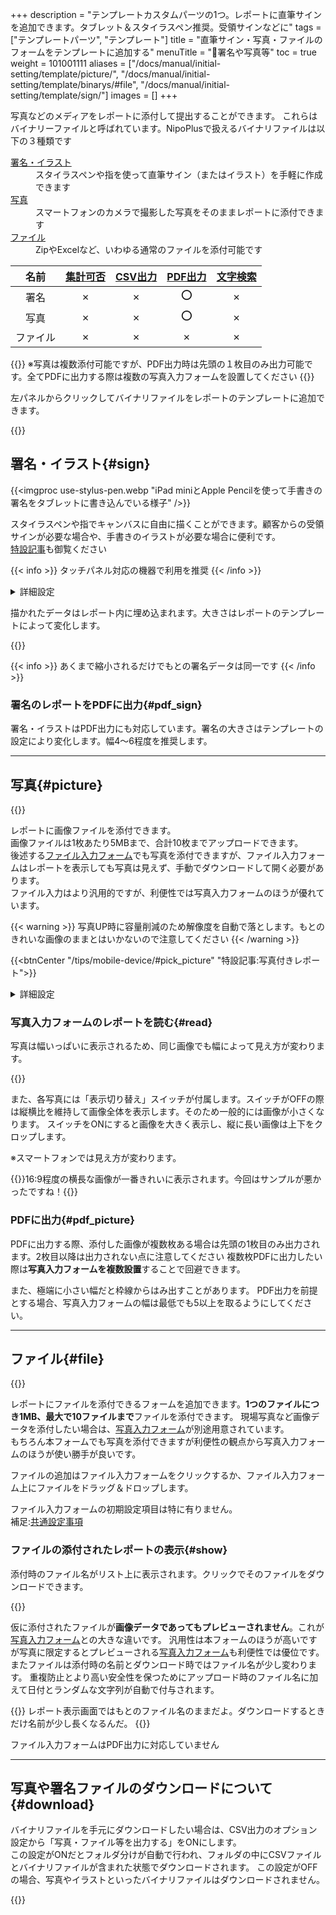 +++
description = "テンプレートカスタムパーツの1つ。レポートに直筆サインを追加できます。タブレット＆スタイラスペン推奨。受領サインなどに"
tags = ["テンプレートパーツ", "テンプレート"]
title = "直筆サイン・写真・ファイルのフォームをテンプレートに追加する"
menuTitle = "🧩署名や写真等"
toc = true
weight = 101001111
aliases = ["/docs/manual/initial-setting/template/picture/", "/docs/manual/initial-setting/template/binarys/#file", "/docs/manual/initial-setting/template/sign/"]
images = []
+++

写真などのメディアをレポートに添付して提出することができます。
これらはバイナリーファイルと呼ばれています。NipoPlusで扱えるバイナリファイルは以下の３種類です

<dl class="basic">
<dt><a href="#sign">署名・イラスト</a></dt>
<dd>スタイラスペンや指を使って直筆サイン（またはイラスト）を手軽に作成できます</dd>
<dt><a href="#picture">写真</a></dt>
<dd>スマートフォンのカメラで撮影した写真をそのままレポートに添付できます</dd>
<dt><a href="#file">ファイル</a></dt>
<dd>ZipやExcelなど、いわゆる通常のファイルを添付可能です</dd>
</dl>



名前|[集計可否](/docs/manual/analytics/)|[CSV出力](/docs/manual/analytics/csv/)|[PDF出力](/docs/manual/read-report/pdf/)|[文字検索](/docs/manual/read-report/list/)|
|:---:|:---:|:---:|:---:|:---:|
|署名|✗|✗|⭕|✗|
|写真|✗|✗|⭕|✗|
|ファイル|✗|✗|✗|✗|

{{<warning>}}
※写真は複数添付可能ですが、PDF出力時は先頭の１枚目のみ出力可能です。全てPDFに出力する際は複数の写真入力フォームを設置してください
{{</warning>}}

左パネルからクリックしてバイナリファイルをレポートのテンプレートに追加できます。

{{<icatch filename="add-binary" msg="左のパーツリストからバイナリ関係のパーツを追加します。緑色がバイナリ系です">}}



## 署名・イラスト{#sign}

{{<imgproc use-stylus-pen.webp "iPad miniとApple Pencilを使って手書きの署名をタブレットに書き込んでいる様子" />}}

スタイラスペンや指でキャンバスに自由に描くことができます。顧客からの受領サインが必要な場合や、手書きのイラストが必要な場合に便利です。  
[特設記事](/tips/mobile-device/#draw_sign)も御覧ください


{{< info >}}
タッチパネル対応の機器で利用を推奨
{{< /info >}}






<details class="mb-5">
  <summary>詳細設定</summary>

<dl class="basic">
  <dt><a href="/tips/required/">入力必須</a></dt>
  <dd>これがONの場合、イラストが描画されていないとレポートの提出ができません</dd>
  <dt>キャンバスサイズ</dt>
  <dd>以下から選択します。<ul><li>署名サイズ</li><li>全画面サイズ</li></ul>全画面サイズでは色変え機能も利用可能です。</dd>
</dl>

補足:[共通設定事項](/docs/manual/initial-setting/template/make/#common_setting)


</details>

描かれたデータはレポート内に埋め込まれます。大きさはレポートのテンプレートによって変化します。

{{<icatch filename="sign-post" msg="テンプレートの幅によって大きさが変わって見えます" alice="here">}}

{{< info >}}
あくまで縮小されるだけでもとの署名データは同一です
{{< /info >}}



### 署名のレポートをPDFに出力{#pdf_sign}

署名・イラストはPDF出力にも対応しています。署名の大きさはテンプレートの設定により変化します。幅4〜6程度を推奨します。


---

## 写真{#picture}

{{<icatch filename="picture" msg="カメラで「パシャッ」そのままレポートに添付可能です"   alice="tablet">}}


レポートに画像ファイルを添付できます。  
画像ファイルは1枚あたり5MBまで、合計10枚までアップロードできます。  
後述する[ファイル入力フォーム](#file)でも写真を添付できますが、ファイル入力フォームはレポートを表示しても写真は見えず、手動でダウンロードして開く必要があります。  
ファイル入力はより汎用的ですが、利便性では写真入力フォームのほうが優れています。


{{< warning >}}
写真UP時に容量削減のため解像度を自動で落とします。もとのきれいな画像のままとはいかないので注意してください
{{< /warning >}}


{{<btnCenter "/tips/mobile-device/#pick_picture" "特設記事:写真付きレポート">}}


<details>
  <summary>詳細設定</summary>
<dl class="basic">
  <dt><a href="/tips/required/">入力必須</a></dt>
  <dd>これがONの場合、ファイルが添付されていない場合レポートの提出ができなくなります</dd>
</dl>

補足:[共通設定事項](/docs/manual/initial-setting/template/make/#common_setting)

</details>




### 写真入力フォームのレポートを読む{#read}

写真は幅いっぱいに表示されるため、同じ画像でも幅によって見え方が変わります。

{{<appscreen filename="posted1" msg="レポート表示画面。写真はテンプレートの指定した幅にあわせて拡大されるため、同じ画像でも表示倍率が異なることがある">}}

また、各写真には「表示切り替え」スイッチが付属します。スイッチがOFFの際は縦横比を維持して画像全体を表示します。そのため一般的には画像が小さくなります。
スイッチをONにすると画像を大きく表示し、縦に長い画像は上下をクロップします。  

※スマートフォンでは見え方が変わります。

{{<alice pos="right" icon="default">}}16:9程度の横長な画像が一番きれいに表示されます。今回はサンプルが悪かったですね！{{</alice>}}



### PDFに出力{#pdf_picture}

PDFに出力する際、添付した画像が複数枚ある場合は先頭の1枚目のみ出力されます。2枚目以降は出力されない点に注意してください
複数枚PDFに出力したい際は**写真入力フォームを複数設置**することで回避できます。

また、極端に小さい幅だと枠線からはみ出すことがあります。
PDF出力を前提とする場合、写真入力フォームの幅は最低でも5以上を取るようにしてください。





---

## ファイル{#file}

{{<icatch filename="file" msg="ZipやPDFなど各種ファイルを添付可能なファイル入力フォーム"  alice="ok">}}

レポートにファイルを添付できるフォームを追加できます。**1つのファイルにつき1MB、最大で10ファイルまで**ファイルを添付できます。
現場写真など画像データを添付したい場合は、[写真入力フォーム](/docs/manual/initial-setting/template/binarys/#picture)が別途用意されています。  
もちろん本フォームでも写真を添付できますが利便性の観点から写真入力フォームのほうが使い勝手が良いです。  

ファイルの追加はファイル入力フォームをクリックするか、ファイル入力フォーム上にファイルをドラッグ＆ドロップします。


ファイル入力フォームの初期設定項目は特に有りません。  
補足:[共通設定事項](/docs/manual/initial-setting/template/make/#common_setting)



### ファイルの添付されたレポートの表示{#show}

添付時のファイル名がリスト上に表示されます。クリックでそのファイルをダウンロードできます。

{{<icatch filename="file-post" msg="添付されたファイルはクリックしてローカルにダウンロードして使用できます" alice="ok">}}

仮に添付されたファイルが**画像データであってもプレビューされません**。これが[写真入力フォーム](/docs/manual/initial-setting/template/binarys/#picture)との大きな違いです。
汎用性は本フォームのほうが高いですが写真に限定するとプレビューされる[写真入力フォーム](/docs/manual/initial-setting/template/binarys/#picture)も利便性では優位です。
またファイルは添付時の名前とダウンロード時ではファイル名が少し変わります。
重複防止とより高い安全性を保つためにアップロード時のファイル名に加えて日付とランダムな文字列が自動で付与されます。

{{<alice pos="right" icon="shield">}}
レポート表示画面ではもとのファイル名のままだよ。ダウンロードするときだけ名前が少し長くなるんだ。
{{</alice>}}



ファイル入力フォームはPDF出力に対応していません


---

## 写真や署名ファイルのダウンロードについて{#download}


バイナリファイルを手元にダウンロードしたい場合は、CSV出力のオプション設定から「写真・ファイル等を出力する」をONにします。  
この設定がONだとフォルダ分けが自動で行われ、フォルダの中にCSVファイルとバイナリファイルが含まれた状態でダウンロードされます。
この設定がOFFの場合、写真やイラストといったバイナリファイルはダウンロードされません。

{{<icatch filename="file-download" msg="デフォルトではファイルDLがOFFなので手動でONにする必要があります" alice="book">}}
